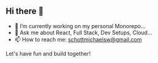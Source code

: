 ## Hi there 👋

- 🔭 I’m currently working on my personal Monorepo...
- 💬 Ask me about React, Full Stack, Dev Setups, Cloud...
- 📫 How to reach me: schottmichaelsw@gmail.com

Let's have fun and build together!

<!--
**michscho/michscho** is a ✨ _special_ ✨ repository because its `README.md` (this file) appears on your GitHub profile.

Here are some ideas to get you started:

- 🔭 I’m currently working on ...
- 🌱 I’m currently learning ...
- 👯 I’m looking to collaborate on ...
- 🤔 I’m looking for help with ...
- 💬 Ask me about ...
- 📫 How to reach me: ...
- 😄 Pronouns: ...
- ⚡ Fun fact: ...
-->
